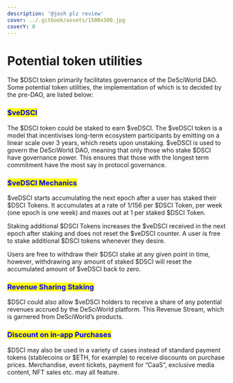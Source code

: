 ```yaml
---
description: '@josh plz review'
cover: ../.gitbook/assets/1500x500.jpg
coverY: 0
---
```


# Potential token utilities

The $DSCI token primarily facilitates governance of the DeSciWorld DAO. Some potential token utilities, the implementation of which is to decided by the pre-DAO, are listed below:&#x20;

### <mark style="color:blue;">$veDSCI</mark>

The $DSCI token could be staked to earn $veDSCI. The $veDSCI token is a model that incentivises long-term ecosystem participants by emitting on a linear scale over 3 years, which resets upon unstaking. $veDSCI is used to govern the DeSciWorld DAO, meaning that only those who stake $DSCI have governance power. This ensures that those with the longest term commitment have the most say in protocol governance.

### <mark style="color:blue;">$veDSCI Mechanics</mark>&#x20;

$veDSCI starts accumulating the next epoch after a user has staked their $DSCI Tokens. It accumulates at a rate of 1/156 per $DSCI Token, per week (one epoch is one week) and maxes out at 1 per staked $DSCI Token.

Staking additional $DSCI Tokens increases the $veDSCI received in the next epoch after staking and does not reset the $veDSCI counter. A user is free to stake additional $DSCI tokens whenever they desire.

Users are free to withdraw their $DSCI stake at any given point in time, however, withdrawing any amount of staked $DSCI will reset the accumulated amount of $veDSCI back to zero.&#x20;

### <mark style="color:blue;">Revenue Sharing Staking</mark>&#x20;

$DSCI could also allow $veDSCI holders to receive a share of any potential revenues accrued by the DeSciWorld platform. This Revenue Stream, which is garnered from DeSciWorld’s products.

### <mark style="color:blue;">Discount on in-app Purchases</mark>&#x20;

$DSCI may also be used in a variety of cases instead of standard payment tokens (stablecoins or $ETH, for example) to receive discounts on purchase prices. Merchandise, event tickets, payment for “CaaS”, exclusive media content, NFT sales etc. may all feature.
